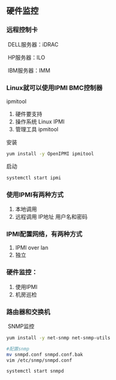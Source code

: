 ## 硬件监控

### 远程控制卡

​					   DELL服务器：iDRAC

​					   HP服务器：ILO

​					   IBM服务器：IMM

### Linux就可以使用IPMI      BMC控制器

ipmitool

1. 硬件要支持
2. 操作系统    Linux IPMI
3. 管理工具    ipmitool

安装

```sh
yum install -y OpenIPMI ipmitool
```

启动

```sh
systemctl start ipmi
```

### 使用IPMI有两种方式

1. 本地调用
2. 远程调用      IP地址     用户名和密码

### IPMI配置网络，有两种方式

1. IPMI over lan
2. 独立

### 硬件监控：

1. 使用IPMI
2. 机房巡检

### 路由器和交换机

​	SNMP监控

```sh
yum install -y net-snmp net-snmp-utils

#配置snmp
mv snmpd.conf snmpd.conf.bak
vim /etc/snmp/snmpd.conf

systemctl start snmpd
```

